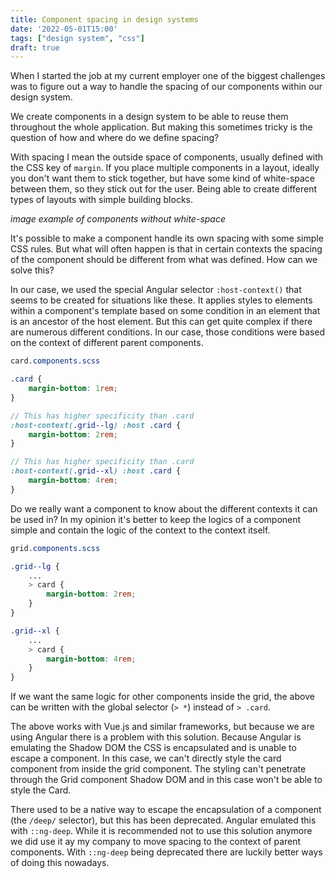 ```yaml
---
title: Component spacing in design systems
date: '2022-05-01T15:00'
tags: ["design system", "css"]
draft: true
---
```

When I started the job at my current employer one of the biggest challenges was to figure out a way to handle the spacing of our components within our design system.

We create components in a design system to be able to reuse them throughout the whole application. But making this sometimes tricky is the question of how and where do we define spacing?

With spacing I mean the outside space of components, usually defined with the CSS key of `margin`. If you place multiple components in a layout, ideally you don't want them to stick together, but have some kind of white-space between them, so they stick out for the user. Being able to create different types of layouts with simple building blocks.

*image example of components without white-space*

It's possible to make a component handle its own spacing with some simple CSS rules. But what will often happen is that in certain contexts the spacing of the component should be different from what was defined. How can we solve this?

In our case, we used the special Angular selector `:host-context()` that seems to be created for situations like these. It applies styles to elements within a component's template based on some condition in an element that is an ancestor of the host element. But this can get quite complex if there are numerous different conditions. In our case, those conditions were based on the context of different parent components.

```scss
card.components.scss

.card {
	margin-bottom: 1rem;
}

// This has higher specificity than .card
:host-context(.grid--lg) :host .card {
	margin-bottom: 2rem;
}

// This has higher specificity than .card
:host-context(.grid--xl) :host .card {
	margin-bottom: 4rem;
}
```

Do we really want a component to know about the different contexts it can be used in? In my opinion it's better to keep the logics of a component simple and contain the logic of the context to the context itself.

```scss
grid.components.scss

.grid--lg {
	...
	> card {
		margin-bottom: 2rem;
	}
}

.grid--xl {
	...
	> card {
		margin-bottom: 4rem;
	}
}
```

If we want the same logic for other components inside the grid, the above can be written with the global selector (`> *`) instead of `> .card`.

The above works with Vue.js and similar frameworks, but because we are using Angular there is a problem with this solution. Because Angular is emulating the Shadow DOM the CSS is encapsulated and is unable to escape a component. In this case, we can't directly style the card component from inside the grid component. The styling can't penetrate through the Grid component Shadow DOM and in this case won't be able to style the Card.

There used to be a native way to escape the encapsulation of a component (the `/deep/` selector), but this has been deprecated. Angular emulated this with `::ng-deep`. While it is recommended not to use this solution anymore we did use it ay my company to move spacing to the context of parent components. With `::ng-deep` being deprecated there are luckily better ways of doing this nowadays.



